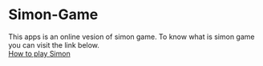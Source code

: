 # Simon-Game
This apps is an online vesion of simon game. To know what is simon game you can visit the link below. <br>
<a href ="https://www.youtube.com/watch?v=EWJ5uYwQJGU">How to play Simon</a>
